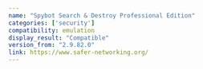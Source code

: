 ```yaml
---
name: "Spybot Search & Destroy Professional Edition"
categories: ['security']
compatibility: emulation
display_result: "Compatible"
version_from: "2.9.82.0"
link: https://www.safer-networking.org/
---
```



